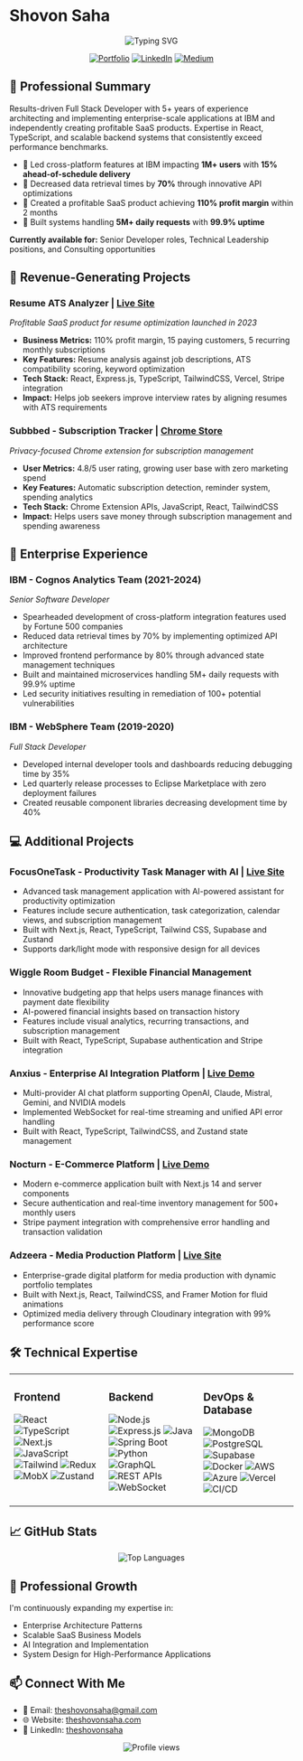 # Shovon Saha

<div align="center">
  <img src="https://readme-typing-svg.herokuapp.com?font=Fira+Code&pause=1000&width=435&lines=Full+Stack+Developer;Enterprise+Solutions+Architect;SaaS+Product+Creator;5%2B+Years+of+Experience" alt="Typing SVG" />
</div>

<p align="center">
  <a href="https://www.theshovonsaha.com"><img src="https://img.shields.io/badge/Portfolio-theshovonsaha.com-blue?style=for-the-badge&logo=google-chrome&logoColor=white" alt="Portfolio" /></a>
  <a href="https://www.linkedin.com/in/theshovonsaha"><img src="https://img.shields.io/badge/LinkedIn-Connect-blue?style=for-the-badge&logo=linkedin&logoColor=white" alt="LinkedIn" /></a>
  <a href="https://theshovonsaha.medium.com"><img src="https://img.shields.io/badge/Medium-Follow-black?style=for-the-badge&logo=medium&logoColor=white" alt="Medium" /></a>
</p>

## 💼 Professional Summary

Results-driven Full Stack Developer with 5+ years of experience architecting and implementing enterprise-scale applications at IBM and independently creating profitable SaaS products. Expertise in React, TypeScript, and scalable backend systems that consistently exceed performance benchmarks.

- 🔹 Led cross-platform features at IBM impacting **1M+ users** with **15% ahead-of-schedule delivery**
- 🔹 Decreased data retrieval times by **70%** through innovative API optimizations
- 🔹 Created a profitable SaaS product achieving **110% profit margin** within 2 months
- 🔹 Built systems handling **5M+ daily requests** with **99.9% uptime**

**Currently available for:** Senior Developer roles, Technical Leadership positions, and Consulting opportunities

## 🚀 Revenue-Generating Projects

### Resume ATS Analyzer | [Live Site](https://resumeatsanalyzer.com)
*Profitable SaaS product for resume optimization launched in 2023*
- **Business Metrics:** 110% profit margin, 15 paying customers, 5 recurring monthly subscriptions
- **Key Features:** Resume analysis against job descriptions, ATS compatibility scoring, keyword optimization
- **Tech Stack:** React, Express.js, TypeScript, TailwindCSS, Vercel, Stripe integration
- **Impact:** Helps job seekers improve interview rates by aligning resumes with ATS requirements

### Subbbed - Subscription Tracker | [Chrome Store](https://chromewebstore.google.com/detail/subbbed/kgdfjmaihpolhcglmggkpngafldbkino)
*Privacy-focused Chrome extension for subscription management*
- **User Metrics:** 4.8/5 user rating, growing user base with zero marketing spend
- **Key Features:** Automatic subscription detection, reminder system, spending analytics
- **Tech Stack:** Chrome Extension APIs, JavaScript, React, TailwindCSS
- **Impact:** Helps users save money through subscription management and spending awareness

## 🏢 Enterprise Experience

### IBM - Cognos Analytics Team (2021-2024)
*Senior Software Developer*
- Spearheaded development of cross-platform integration features used by Fortune 500 companies
- Reduced data retrieval times by 70% by implementing optimized API architecture
- Improved frontend performance by 80% through advanced state management techniques
- Built and maintained microservices handling 5M+ daily requests with 99.9% uptime
- Led security initiatives resulting in remediation of 100+ potential vulnerabilities

### IBM - WebSphere Team (2019-2020)
*Full Stack Developer*
- Developed internal developer tools and dashboards reducing debugging time by 35%
- Led quarterly release processes to Eclipse Marketplace with zero deployment failures
- Created reusable component libraries decreasing development time by 40%

## 💻 Additional Projects

### FocusOneTask - Productivity Task Manager with AI | [Live Site](https://focusonetask.com)
- Advanced task management application with AI-powered assistant for productivity optimization
- Features include secure authentication, task categorization, calendar views, and subscription management
- Built with Next.js, React, TypeScript, Tailwind CSS, Supabase and Zustand
- Supports dark/light mode with responsive design for all devices

### Wiggle Room Budget - Flexible Financial Management 
- Innovative budgeting app that helps users manage finances with payment date flexibility
- AI-powered financial insights based on transaction history
- Features include visual analytics, recurring transactions, and subscription management
- Built with React, TypeScript, Supabase authentication and Stripe integration

### Anxius - Enterprise AI Integration Platform | [Live Demo](https://anxius.netlify.app)
- Multi-provider AI chat platform supporting OpenAI, Claude, Mistral, Gemini, and NVIDIA models
- Implemented WebSocket for real-time streaming and unified API error handling
- Built with React, TypeScript, TailwindCSS, and Zustand state management

### Nocturn - E-Commerce Platform | [Live Demo](https://nocturnclothing.vercel.app)
- Modern e-commerce application built with Next.js 14 and server components
- Secure authentication and real-time inventory management for 500+ monthly users
- Stripe payment integration with comprehensive error handling and transaction validation

### Adzeera - Media Production Platform | [Live Site](https://adzeera.com)
- Enterprise-grade digital platform for media production with dynamic portfolio templates
- Built with Next.js, React, TailwindCSS, and Framer Motion for fluid animations
- Optimized media delivery through Cloudinary integration with 99% performance score

## 🛠 Technical Expertise

<table>
  <tr>
    <td valign="top" width="33%">
      <h3>Frontend</h3>
      <p align="left">
        <img src="https://img.shields.io/badge/React-61DAFB?style=flat&logo=react&logoColor=black" alt="React" />
        <img src="https://img.shields.io/badge/TypeScript-007ACC?style=flat&logo=typescript&logoColor=white" alt="TypeScript" />
        <img src="https://img.shields.io/badge/Next.js-000000?style=flat&logo=next.js&logoColor=white" alt="Next.js" />
        <img src="https://img.shields.io/badge/JavaScript-F7DF1E?style=flat&logo=javascript&logoColor=black" alt="JavaScript" />
        <img src="https://img.shields.io/badge/Tailwind-38B2AC?style=flat&logo=tailwind-css&logoColor=white" alt="Tailwind" />
        <img src="https://img.shields.io/badge/Redux-764ABC?style=flat&logo=redux&logoColor=white" alt="Redux" />
        <img src="https://img.shields.io/badge/MobX-FF9955?style=flat&logo=mobx&logoColor=white" alt="MobX" />
        <img src="https://img.shields.io/badge/Zustand-000000?style=flat&logo=react&logoColor=white" alt="Zustand" />
      </p>
    </td>
    <td valign="top" width="33%">
      <h3>Backend</h3>
      <p align="left">
        <img src="https://img.shields.io/badge/Node.js-339933?style=flat&logo=node.js&logoColor=white" alt="Node.js" />
        <img src="https://img.shields.io/badge/Express.js-000000?style=flat&logo=express&logoColor=white" alt="Express.js" />
        <img src="https://img.shields.io/badge/Java-007396?style=flat&logo=java&logoColor=white" alt="Java" />
        <img src="https://img.shields.io/badge/Spring_Boot-6DB33F?style=flat&logo=spring-boot&logoColor=white" alt="Spring Boot" />
        <img src="https://img.shields.io/badge/Python-3776AB?style=flat&logo=python&logoColor=white" alt="Python" />
        <img src="https://img.shields.io/badge/GraphQL-E10098?style=flat&logo=graphql&logoColor=white" alt="GraphQL" />
        <img src="https://img.shields.io/badge/REST_APIs-009688?style=flat&logo=api&logoColor=white" alt="REST APIs" />
        <img src="https://img.shields.io/badge/WebSocket-010101?style=flat&logo=socket.io&logoColor=white" alt="WebSocket" />
      </p>
    </td>
    <td valign="top" width="33%">
      <h3>DevOps & Database</h3>
      <p align="left">
        <img src="https://img.shields.io/badge/MongoDB-47A248?style=flat&logo=mongodb&logoColor=white" alt="MongoDB" />
        <img src="https://img.shields.io/badge/PostgreSQL-336791?style=flat&logo=postgresql&logoColor=white" alt="PostgreSQL" />
        <img src="https://img.shields.io/badge/Supabase-3ECF8E?style=flat&logo=supabase&logoColor=white" alt="Supabase" />
        <img src="https://img.shields.io/badge/Docker-2496ED?style=flat&logo=docker&logoColor=white" alt="Docker" />
        <img src="https://img.shields.io/badge/AWS-232F3E?style=flat&logo=amazon-aws&logoColor=white" alt="AWS" />
        <img src="https://img.shields.io/badge/Azure-0078D4?style=flat&logo=microsoft-azure&logoColor=white" alt="Azure" />
        <img src="https://img.shields.io/badge/Vercel-000000?style=flat&logo=vercel&logoColor=white" alt="Vercel" />
        <img src="https://img.shields.io/badge/CI/CD-2088FF?style=flat&logo=github-actions&logoColor=white" alt="CI/CD" />
      </p>
    </td>
  </tr>
</table>

## 📈 GitHub Stats

<div align="center">
  <img src="https://github-readme-stats.vercel.app/api/top-langs/?username=theshovonsaha&layout=compact&hide_border=true&langs_count=10&show_icons=true&theme=tokyonight" alt="Top Languages" />
</div>

## 🌱 Professional Growth

I'm continuously expanding my expertise in:
- Enterprise Architecture Patterns
- Scalable SaaS Business Models
- AI Integration and Implementation
- System Design for High-Performance Applications

## 📫 Connect With Me

- 📧 Email: [theshovonsaha@gmail.com](mailto:theshovonsaha@gmail.com)
- 🌐 Website: [theshovonsaha.com](https://www.theshovonsaha.com)
- 💼 LinkedIn: [theshovonsaha](https://linkedin.com/in/theshovonsaha)

<p align="center">
  <img src="https://komarev.com/ghpvc/?username=theshovonsaha&color=brightgreen" alt="Profile views" />
</p>
